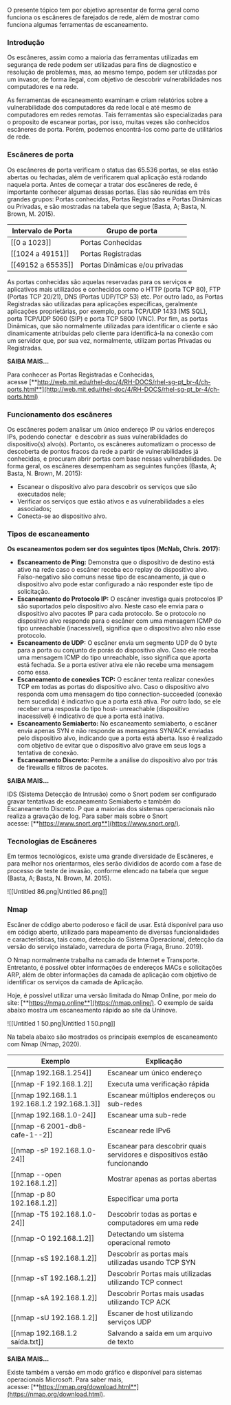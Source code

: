 O presente tópico tem por objetivo apresentar de forma geral como funciona os escâneres de farejados de rede, além de mostrar como funciona algumas ferramentas de escaneamento.

### **Introdução**

Os escâneres, assim como a maioria das ferramentas utilizadas em segurança de rede podem ser utilizadas para fins de diagnostico e resolução de problemas, mas, ao mesmo tempo, podem ser utilizadas por um invasor, de forma ilegal, com objetivo de descobrir vulnerabilidades nos computadores e na rede.

As ferramentas de escaneamento examinam e criam relatórios sobre a vulnerabilidade dos computadores da rede local e até mesmo de computadores em redes remotas. Tais ferramentas são especializadas para o proposito de escanear portas, por isso, muitas vezes são conhecidos escâneres de porta. Porém, podemos encontrá-los como parte de utilitários de rede.

### Escâneres de porta

Os escâneres de porta verificam o status das 65.536 portas, se elas estão abertas ou fechadas, além de verificarem qual aplicação está rodando naquela porta. Antes de começar a tratar dos escâneres de rede, é importante conhecer algumas dessas portas. Elas são reunidas em três grandes grupos: Portas conhecidas, Portas Registradas e Portas Dinâmicas ou Privadas, e são mostradas na tabela que segue (Basta, A; Basta, N. Brown, M. 2015).

|Intervalo de Porta|Grupo de porta|
|---|---|
|[[0 a 1023]]|Portas Conhecidas|
|[[1024 a 49151]]|Portas Registradas|
|[[49152 a 65535]]|Portas Dinâmicas e/ou privadas|

  
  

As portas conhecidas são aquelas reservadas para os serviços e aplicativos mais utilizados e conhecidos como o HTTP (porta TCP 80), FTP (Portas TCP 20/21), DNS (Portas UDP/TCP 53) etc. Por outro lado, as Portas Registradas são utilizadas para aplicações específicas, geralmente aplicações proprietárias, por exemplo, porta TCP/UDP 1433 (MS SQL), porta TCP/UDP 5060 (SIP) e porta TCP 5800 (VNC). Por fim, as portas Dinâmicas, que são normalmente utilizadas para identificar o cliente e são dinamicamente atribuídas pelo cliente para identificá-la na conexão com um servidor que, por sua vez, normalmente, utilizam portas Privadas ou Registradas.

**SAIBA MAIS...**

Para conhecer as Portas Registradas e Conhecidas, acesse [**http://web.mit.edu/rhel-doc/4/RH-DOCS/rhel-sg-pt_br-4/ch-ports.html**](http://web.mit.edu/rhel-doc/4/RH-DOCS/rhel-sg-pt_br-4/ch-ports.html)

### Funcionamento dos escâneres

Os escâneres podem analisar um único endereço IP ou vários endereços IPs, podendo conectar  e descobrir as suas vulnerabilidades do dispositivo(s) alvo(s). Portanto, os escâneres automatizam o processo de descoberta de pontos fracos da rede a partir de vulnerabilidades já conhecidas, e procuram abrir portas com base nessas vulnerabilidades. De forma geral, os escâneres desempenham as seguintes funções (Basta, A; Basta, N. Brown, M. 2015):

- Escanear o dispositivo alvo para descobrir os serviços que são executados nele;
- Verificar os serviços que estão ativos e as vulnerabilidades a eles associados;
- Conecta-se ao dispositivo alvo.

### Tipos de escaneamento

**Os escaneamentos podem ser dos seguintes tipos (McNab, Chris. 2017):**

- **Escaneamento de Ping:** Demonstra que o dispositivo de destino está ativo na rede caso o escâner receba eco replay do dispositivo alvo. Falso-negativo são comuns nesse tipo de escaneamento, já que o dispositivo alvo pode estar configurado a não responder este tipo de solicitação.
- **Escaneamento do Protocolo IP:** O escâner investiga quais protocolos IP são suportados pelo dispositivo alvo. Neste caso ele envia para o dispositivo alvo pacotes IP para cada protocolo. Se o protocolo no dispositivo alvo responde para o escâner com uma mensagem ICMP do tipo unreachable (inacessível), significa que o dispositivo alvo não esse protocolo.
- **Escaneamento de UDP:** O escâner envia um segmento UDP de 0 byte para a porta ou conjunto de porás do dispositivo alvo. Caso ele receba uma mensagem ICMP do tipo unreachable, isso significa que aporta está fechada. Se a porta estiver ativa ele não recebe uma mensagem como essa.
- **Escaneamento de conexões TCP:** O escâner tenta realizar conexões TCP em todas as portas do dispositivo alvo. Caso o dispositivo alvo responda com uma mensagem do tipo connection-succeeded (conexão bem sucedida) é indicativo que a porta está ativa. Por outro lado, se ele receber uma resposta do tipo host- unreachable (dispositivo inacessível) é indicativo de que a porta está inativa.
- **Escaneamento Semiaberto:** No escaneamento semiaberto, o escâner envia apenas SYN e não responde as mensagens SYN/ACK enviadas pelo dispositivo alvo, indicando que a porta está aberta. Isso é realizado com objetivo de evitar que o dispositivo alvo grave em seus logs a tentativa de conexão.
- **Escaneamento Discreto:** Permite a análise do dispositivo alvo por trás de firewalls e filtros de pacotes.

**SAIBA MAIS...**

IDS (Sistema Detecção de Intrusão) como o Snort podem ser configurado gravar tentativas de escaneamento Semiaberto e também do Escaneamento Discreto. P que a maiorias dos sistemas operacionais não realiza a gravação de log. Para saber mais sobre o Snort acesse: [**https://www.snort.org**](https://www.snort.org/).

### Tecnologias de Escâneres

Em termos tecnológicos, existe uma grande diversidade de Escâneres, e para melhor nos orientarmos, eles serão divididos de acordo com a fase de processo de teste de invasão, conforme elencado na tabela que segue (Basta, A; Basta, N. Brown, M. 2015).

![[Untitled 86.png|Untitled 86.png]]

### Nmap

Escâner de código aberto poderoso e fácil de usar. Está disponível para uso em código aberto, utilizado para mapeamento de diversas funcionalidades e características, tais como, detecção do Sistema Operacional, detecção da versão do serviço instalado, varredura de porta (Fraga, Bruno. 2019).

O Nmap normalmente trabalha na camada de Internet e Transporte. Entretanto, é possível obter informações de endereços MACs e solicitações ARP, além de obter informações da camada de aplicação com objetivo de identificar os serviços da camada de Aplicação.

Hoje, é possível utilizar uma versão limitada do Nmap Online, por meio do site: [**https://nmap.online**](https://nmap.online/). O exemplo de saída abaixo mostra um escaneamento rápido ao site da Uninove.

![[Untitled 1 50.png|Untitled 1 50.png]]

Na tabela abaixo são mostrados os principais exemplos de escaneamento com Nmap (Nmap, 2020).

|Exemplo|Explicação|
|---|---|
|[[nmap 192.168.1.254]]|Escanear um único endereço|
|[[nmap -F 192.168.1.2]]|Executa uma verificação rápida|
|[[nmap 192.168.1.1 192.168.1.2 192.168.1.3]]|Escanear múltiplos endereços ou sub-redes|
|[[nmap 192.168.1.0-24]]|Escanear uma sub-rede|
|[[nmap -6 2001-db8-cafe-1--2]]|Escanear rede IPv6|
|[[nmap -sP 192.168.1.0-24]]|Escanear para descobrir quais servidores e dispositivos estão funcionando|
|[[nmap --open 192.168.1.2]]|Mostrar apenas as portas abertas|
|[[nmap -p 80 192.168.1.2]]|Especificar uma porta|
|[[nmap -T5 192.168.1.0-24]]|Descobrir todas as portas e computadores em uma rede|
|[[nmap -O 192.168.1.2]]|Detectando um sistema operacional remoto|
|[[nmap -sS 192.168.1.2]]|Descobrir as portas mais utilizadas usando TCP SYN|
|[[nmap -sT 192.168.1.2]]|Descobrir Portas mais utilizadas utilizando TCP connect|
|[[nmap -sA 192.168.1.2]]|Descobrir Portas mais usadas utilizando TCP ACK|
|[[nmap -sU 192.168.1.2]]|Escaner de host utilizando serviços UDP|
|[[nmap 192.168.1.2 saída.txt]]|Salvando a saída em um arquivo de texto|

  
  

**SAIBA MAIS...**

Existe também a versão em modo gráfico e disponível para sistemas operacionais Microsoft. Para saber mais, acesse: [**https://nmap.org/download.html**](https://nmap.org/download.html).